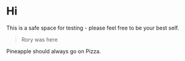 # Hi

This is a safe space for testing - please feel free to be your best self.

> Rory was here

Pineapple should always go on Pizza.
